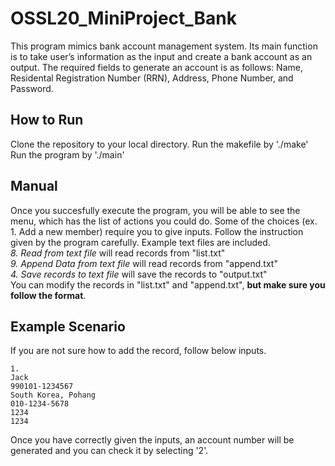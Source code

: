 # OSSL20_MiniProject_Bank
This program mimics bank account management system. Its main function is to take user’s information as the input and create a bank account as an output. The required fields to generate an account is as follows: Name, Residental Registration Number (RRN), Address, Phone Number, and Password.

## How to Run
Clone the repository to your local directory.
Run the makefile by './make'
Run the program by './main'

## Manual
Once you succesfully execute the program, you will be able to see the menu, which has the list of actions you could do. 
Some of the choices (ex. 1. Add a new member) require you to give inputs. Follow the instruction given by the program carefully.
Example text files are included.<br> 
<em>8. Read from text file</em> will read records from "list.txt"<br>
<em>9. Append Data from text file</em> will read records from "append.txt"<br>
<em>4. Save records to text file</em> will save the records to "output.txt"<br>
You can modify the records in "list.txt" and "append.txt", <strong>but make sure you follow the format</strong>. 

## Example Scenario
If you are not sure how to add the record, follow below inputs. 
```
1.
Jack
990101-1234567
South Korea, Pohang
010-1234-5678
1234
1234
```
Once you have correctly given the inputs, an account number will be generated and you can check it by selecting '2'.

